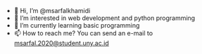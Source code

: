 - 👋 Hi, I’m @msarfalkhamidi
- 👀 I’m interested in web development and python programming
- 🌱 I’m currently learning basic programming
- 📫 How to reach me? You can send an e-mail to msarfal.2020@student.uny.ac.id 

<!---
msarfalkhamidi/msarfalkhamidi is a ✨ special ✨ repository because its `README.md` (this file) appears on your GitHub profile.
You can click the Preview link to take a look at your changes.
--->
